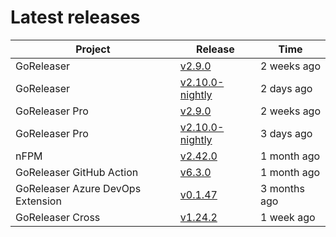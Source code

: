 # Latest releases

| Project                           | Release                                                                                         | Time        |
| --------------------------------- | ----------------------------------------------------------------------------------------------- | ----------- |
| GoReleaser | [v2.9.0](https://github.com/goreleaser/goreleaser/releases/tag/v2.9.0) | 2 weeks ago |
| GoReleaser | [v2.10.0-nightly](https://github.com/goreleaser/goreleaser/releases/tag/nightly) | 2 days ago |
| GoReleaser Pro | [v2.9.0](https://github.com/goreleaser/goreleaser-pro/releases/tag/v2.9.0) | 2 weeks ago |
| GoReleaser Pro | [v2.10.0-nightly](https://github.com/goreleaser/goreleaser-pro/releases/tag/nightly) | 3 days ago |
| nFPM | [v2.42.0](https://github.com/goreleaser/nfpm/releases/tag/v2.42.0) | 1 month ago |
| GoReleaser GitHub Action | [v6.3.0](https://github.com/goreleaser/goreleaser-action/releases/tag/v6.3.0) | 1 month ago |
| GoReleaser Azure DevOps Extension | [v0.1.47](https://github.com/goreleaser/goreleaser-azure-devops-extension/releases/tag/v0.1.47) | 3 months ago |
| GoReleaser Cross | [v1.24.2](https://github.com/goreleaser/goreleaser-cross/releases/tag/v1.24.2) | 1 week ago |